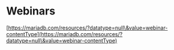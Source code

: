# Webinars



[https://mariadb.com/resources/?datatype=null\&value=webinar-contentType](https://mariadb.com/resources/?datatype=null\&value=webinar-contentType)
